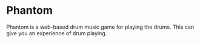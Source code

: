 # Phantom
Phantom is a web-based drum music game for playing the drums. This can give you an experience of drum playing.
